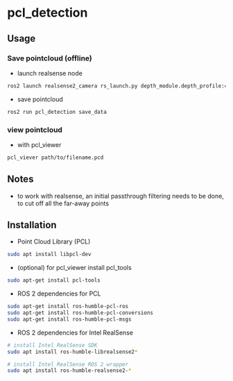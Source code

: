 # pcl_detection

## Usage

### Save pointcloud (offline)

- launch realsense node
```bash
ros2 launch realsense2_camera rs_launch.py depth_module.depth_profile:=1280x720x30 pointcloud.enable:=true
```

- save pointcloud
```bash
ros2 run pcl_detection save_data
```

### view pointcloud

- with pcl_viewer
```bash
pcl_viever path/to/filename.pcd
```

## Notes

- to work with realsense, an initial passthrough filtering needs to be done, to cut off all the far-away points

## Installation

- Point Cloud Library (PCL)
```bash
sudo apt install libpcl-dev
```

- (optional) for pcl_viewer install pcl_tools 
```bash
sudo apt-get install pcl-tools
```

- ROS 2 dependencies for PCL
```bash
sudo apt-get install ros-humble-pcl-ros
sudo apt-get install ros-humble-pcl-conversions
sudo apt-get install ros-humble-pcl-msgs
```

- ROS 2 dependencies for Intel RealSense
```bash
# install Intel RealSense SDK
sudo apt install ros-humble-librealsense2*

# install Intel RealSense ROS 2 wrapper
sudo apt install ros-humble-realsense2-*
```

